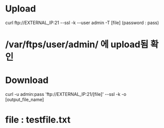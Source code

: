 # Upload
curl ftp://EXTERNAL_IP:21 --ssl -k --user admin -T [file]
(password : pass)
# /var/ftps/user/admin/	에 upload됨 확인

# Download
curl -u admin:pass 'ftp://EXTERNAL_IP:21/[file]' --ssl -k  -o [output_file_name]
# file : testfile.txt
